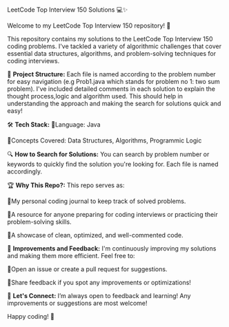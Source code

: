 LeetCode Top Interview 150 Solutions 💻✨

Welcome to my LeetCode Top Interview 150 repository! 🚀

This repository contains my solutions to the LeetCode Top Interview 150 coding problems. I've tackled a variety of algorithmic challenges that cover essential data structures, algorithms, and problem-solving techniques for coding interviews.

📂 **Project Structure:**
Each file is named according to the problem number for easy navigation (e.g Prob1.java which stands for problem no 1: two sum problem).
I've included detailed comments in each solution to explain the thought process,logic and algorithm used. This should help in understanding the approach and making the search for solutions quick and easy!

🛠️ **Tech Stack:**
🌟Language: Java

🌟Concepts Covered: Data Structures, Algorithms, Programmic Logic

🔍 **How to Search for Solutions:**
You can search by problem number or keywords to quickly find the solution you're looking for. Each file is named accordingly.

🏆 **Why This Repo?:**
This repo serves as:

🌟My personal coding journal to keep track of solved problems.

🌟A resource for anyone preparing for coding interviews or practicing their problem-solving skills.

🌟A showcase of clean, optimized, and well-commented code.

🚧 **Improvements and Feedback:**
I'm continuously improving my solutions and making them more efficient. Feel free to:

🌟Open an issue or create a pull request for suggestions.

🌟Share feedback if you spot any improvements or optimizations!

🌱 **Let's Connect:**
I’m always open to feedback and learning! Any improvements or suggestions are most welcome!

Happy coding! 🎉


